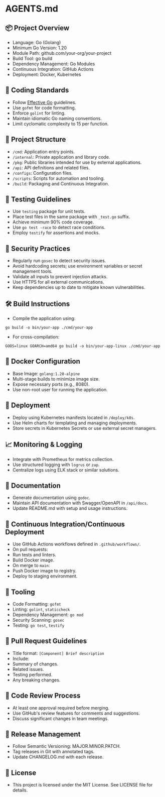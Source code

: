 # AGENTS.md

## 📦 Project Overview
- Language: Go (Golang)
- Minimum Go Version: 1.20
- Module Path: github.com/your-org/your-project
- Build Tool: go build
- Dependency Management: Go Modules
- Continuous Integration: GitHub Actions
- Deployment: Docker, Kubernetes

## 🎯 Coding Standards
- Follow [Effective Go](https://golang.org/doc/effective_go.html) guidelines.
- Use `gofmt` for code formatting.
- Enforce `golint` for linting.
- Maintain idiomatic Go naming conventions.
- Limit cyclomatic complexity to 15 per function.

## 📁 Project Structure
- `/cmd`: Application entry points.
- `/internal`: Private application and library code.
- `/pkg`: Public libraries intended for use by external applications.
- `/api`: API definitions and related files.
- `/configs`: Configuration files.
- `/scripts`: Scripts for automation and tooling.
- `/build`: Packaging and Continuous Integration.

## 🧪 Testing Guidelines
- Use `testing` package for unit tests.
- Place test files in the same package with `_test.go` suffix.
- Achieve minimum 90% code coverage.
- Use `go test -race` to detect race conditions.
- Employ `testify` for assertions and mocks.

## 🔐 Security Practices
- Regularly run `gosec` to detect security issues.
- Avoid hardcoding secrets; use environment variables or secret management tools.
- Validate all inputs to prevent injection attacks.
- Use HTTPS for all external communications.
- Keep dependencies up to date to mitigate known vulnerabilities.

## 🛠️ Build Instructions
- Compile the application using:

```go build -o bin/your-app ./cmd/your-app```
- For cross-compilation:

```GOOS=linux GOARCH=amd64 go build -o bin/your-app-linux ./cmd/your-app```


## 🐳 Docker Configuration
- Base Image: `golang:1.20-alpine`
- Multi-stage builds to minimize image size.
- Expose necessary ports (e.g., 8080).
- Use non-root user for running the application.

## 🚀 Deployment
- Deploy using Kubernetes manifests located in `/deploy/k8s`.
- Use Helm charts for templating and managing deployments.
- Store secrets in Kubernetes Secrets or use external secret managers.

## 📈 Monitoring & Logging
- Integrate with Prometheus for metrics collection.
- Use structured logging with `logrus` or `zap`.
- Centralize logs using ELK stack or similar solutions.

## 📄 Documentation
- Generate documentation using `godoc`.
- Maintain API documentation with Swagger/OpenAPI in `/api/docs`.
- Update README.md with setup and usage instructions.

## 🔄 Continuous Integration/Continuous Deployment
- Use GitHub Actions workflows defined in `.github/workflows/`.
- On pull requests:
- Run tests and linters.
- Build Docker image.
- On merge to `main`:
- Push Docker image to registry.
- Deploy to staging environment.

## 🧰 Tooling
- Code Formatting: `gofmt`
- Linting: `golint`, `staticcheck`
- Dependency Management: `go mod`
- Security Scanning: `gosec`
- Testing: `go test`, `testify`

## 📝 Pull Request Guidelines
- Title format: `[Component] Brief description`
- Include:
- Summary of changes.
- Related issues.
- Testing performed.
- Any breaking changes.

## 👥 Code Review Process
- At least one approval required before merging.
- Use GitHub's review features for comments and suggestions.
- Discuss significant changes in team meetings.

## 📅 Release Management
- Follow Semantic Versioning: MAJOR.MINOR.PATCH.
- Tag releases in Git with annotated tags.
- Update CHANGELOG.md with each release.

## 🧾 License
- This project is licensed under the MIT License. See LICENSE file for details.

